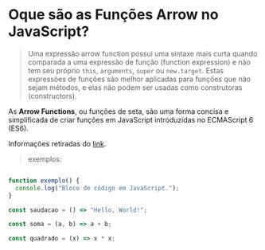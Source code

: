 # Oque são as Funções Arrow no JavaScript?

> Uma expressão arrow function possui uma sintaxe mais curta quando comparada a uma expressão de função (function expression) e não tem seu próprio `this`, `arguments`, `super` ou `new.target`. Estas expressões de funções são melhor aplicadas para funções que não sejam métodos, e elas não podem ser usadas como construtoras (constructors).

As **Arrow Functions**, ou funções de seta, são uma forma concisa e simplificada de criar funções em JavaScript introduzidas no ECMAScript 6 (ES6).

Informações retiradas do [link](https://developer.mozilla.org/pt-BR/docs/Web/JavaScript/Reference/Functions/Arrow_functions).

> exemplos:

```javascript

function exemplo() {
  console.log("Bloco de código em JavaScript.");
}

const saudacao = () => "Hello, World!";

const soma = (a, b) => a + b;

const quadrado = (x) => x * x;


